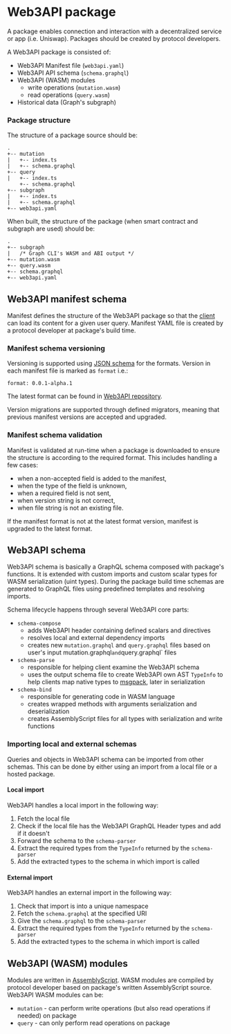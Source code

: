 # Web3API package

A package enables connection and interaction with a decentralized service or app (i.e. Uniswap).
Packages should be created by protocol developers. 

A Web3API package is consisted of: 

- Web3API Manifest file (`web3api.yaml`) 
- Web3API API schema (`schema.graphql`)
- Web3API (WASM) modules
  * write operations (`mutation.wasm`)
  * read operations (`query.wasm`)
- Historical data (Graph's subgraph) 

### Package structure

The structure of a package source should be:
```
.
+-- mutation
|   +-- index.ts
|   +-- schema.graphql
+-- query
|   +-- index.ts
    +-- schema.graphql
+-- subgraph
|   +-- index.ts
|   +-- schema.graphql
+-- web3api.yaml
```

When built, the structure of the package (when smart contract and subgraph are used) should be:
```
.
+-- subgraph
|   /* Graph CLI's WASM and ABI output */
+-- mutation.wasm
+-- query.wasm
+-- schema.graphql
+-- web3api.yaml
```

## Web3API manifest schema

Manifest defines the structure of the Web3API package so that the [client]() can load its content for a given user query.
Manifest YAML file is created by a protocol developer at package's build time.

### Manifest schema versioning

Versioning is supported using [JSON schema](https://json-schema.org/) for the formats.
Version in each manifest file is marked as `format` i.e.:

`format: 0.0.1-alpha.1`

The latest format can be found in [Web3API repository](https://github.com/Web3-API/prototype/tree/master/packages/manifest-schema/formats).

Version migrations are supported through defined migrators, meaning that previous manifest versions are accepted and upgraded.

### Manifest schema validation

Manifest is validated at run-time when a package is downloaded to ensure the structure is according to the required format. This includes handling a few cases:
* when a non-accepted field is added to the manifest,
* when the type of the field is unknown,
* when a required field is not sent,
* when version string is not correct,
* when file string is not an existing file.

If the manifest format is not at the latest format version, manifest is upgraded to the latest format.

## Web3API schema
Web3API schema is basically a GraphQL schema composed with package's functions.
It is extended with custom imports and custom scalar types for WASM serialization (uint types).
During the package build time schemas are generated to GraphQL files using predefined templates and resolving imports.  

Schema lifecycle happens through several Web3API core parts:
* `schema-compose`
  * adds Web3API header containing defined scalars and directives
  * resolves local and external dependency imports
  * creates new `mutation.graphql` and `query.graphql` files based on user's input mutation.graphql` and `query.graphql` files
* `schema-parse`
  * responsible for helping client examine the Web3API schema
  * uses the output schema file to create Web3API own AST `TypeInfo` to help clients map native types to [msgpack](), later in serialization
* `schema-bind`
  * responsible for generating code in WASM language
  * creates wrapped methods with arguments serialization and deserialization
  * creates AssemblyScript files for all types with serialization and write functions
 
<!-- Question: add drawing here of the lifecycle? -->
<!-- Question: should TypeInfo be defined/explained or only linked to repo?  -->

### Importing local and external schemas

Queries and objects in Web3API schema can be imported from other schemas.
This can be done by either using an import from a local file or a hosted package.

#### Local import
Web3API handles a local import in the following way:
1. Fetch the local file
2. Check if the local file has the Web3API GraphQL Header types and add if it doesn't
3. Forward the schema to the `schema-parser`
4. Extract the required types from the `TypeInfo` returned by the `schema-parser`
5. Add the extracted types to the schema in which import is called

#### External import
Web3API handles an external import in the following way:
1. Check that import is into a unique namespace
2. Fetch the `schema.graphql` at the specified URI
3. Give the `schema.graphql` to the `schema-parser`
4. Extract the required types from the `TypeInfo` returned by the `schema-parser`
5. Add the extracted types to the schema in which import is called 

## Web3API (WASM) modules 

Modules are written in [AssemblyScript](https://www.assemblyscript.org).
WASM modules are compiled by protocol developer based on package's written AssemblyScript source.
Web3API WASM modules can be:
* `mutation` - can perform write operations (but also read operations if needed) on package
* `query`  - can only perform read operations on package

